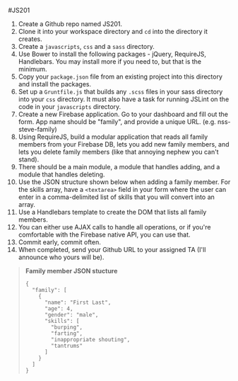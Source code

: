 #JS201

1. Create a Github repo named JS201.
1. Clone it into your workspace directory and `cd` into the directory it creates.
1. Create a `javascripts`, `css` and a `sass` directory.
1. Use Bower to install the following packages - jQuery, RequireJS, Handlebars. You may install more if you need to, but that is the minimum.
1. Copy your `package.json` file from an existing project into this directory and install the packages.
1. Set up a `Gruntfile.js` that builds any `.scss` files in your sass directory into your `css` directory. It must also have a task for running JSLint on the code in your `javascripts` directory.
1. Create a new Firebase application. Go to your dashboard and fill out the form. App name should be "family", and provide a unique URL. (e.g. nss-steve-family)
1. Using RequireJS, build a modular application that reads all family members from your Firebase DB, lets you add new family members, and lets you delete family members (like that annoying nephew you can't stand).
1. There should be a main module, a module that handles adding, and a module that handles deleting.
1. Use the JSON structure shown below when adding a family member.  For the skills array, have a `<textarea>` field in your form where the user can enter in a comma-delimited list of skills that you will convert into an array.
1. Use a Handlebars template to create the DOM that lists all family members.
1. You can either use AJAX calls to handle all operations, or if you're comfortable with the Firebase native API, you can use that.
1. Commit early, commit often.
1. When completed, send your Github URL to your assigned TA (I'll announce who yours will be).

> **Family member JSON stucture**
>
> ```
> {
>   "family": [
>     {
>       "name": "First Last",
>       "age": 4,
>       "gender": "male",
>       "skills": [
>         "burping",
>         "farting",
>         "inappropriate shouting",
>         "tantrums"
>       ]
>     }
>   ]
> }
> ```
> 